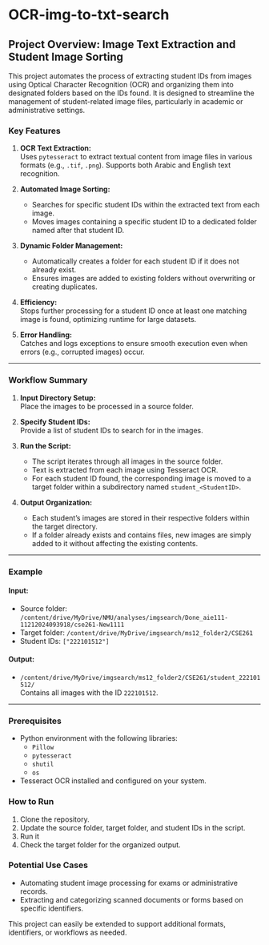 # OCR-img-to-txt-search

## Project Overview: Image Text Extraction and Student Image Sorting

This project automates the process of extracting student IDs from images using Optical Character Recognition (OCR) and organizing them into designated folders based on the IDs found. It is designed to streamline the management of student-related image files, particularly in academic or administrative settings.

### Key Features
1. **OCR Text Extraction:**  
   Uses `pytesseract` to extract textual content from image files in various formats (e.g., `.tif`, `.png`). Supports both Arabic and English text recognition.

2. **Automated Image Sorting:**  
   - Searches for specific student IDs within the extracted text from each image.
   - Moves images containing a specific student ID to a dedicated folder named after that student ID.

3. **Dynamic Folder Management:**  
   - Automatically creates a folder for each student ID if it does not already exist.
   - Ensures images are added to existing folders without overwriting or creating duplicates.

4. **Efficiency:**  
   Stops further processing for a student ID once at least one matching image is found, optimizing runtime for large datasets.

5. **Error Handling:**  
   Catches and logs exceptions to ensure smooth execution even when errors (e.g., corrupted images) occur.

---

### Workflow Summary
1. **Input Directory Setup:**  
   Place the images to be processed in a source folder.

2. **Specify Student IDs:**  
   Provide a list of student IDs to search for in the images.

3. **Run the Script:**  
   - The script iterates through all images in the source folder.
   - Text is extracted from each image using Tesseract OCR.
   - For each student ID found, the corresponding image is moved to a target folder within a subdirectory named `student_<StudentID>`.

4. **Output Organization:**  
   - Each student’s images are stored in their respective folders within the target directory.
   - If a folder already exists and contains files, new images are simply added to it without affecting the existing contents.

---

### Example
#### Input:
- Source folder: `/content/drive/MyDrive/NMU/analyses/imgsearch/Done_aie111-11212024093918/cse261-New1111`
- Target folder: `/content/drive/MyDrive/imgsearch/ms12_folder2/CSE261`
- Student IDs: `["222101512"]`

#### Output:
- `/content/drive/MyDrive/imgsearch/ms12_folder2/CSE261/student_222101512/`  
  Contains all images with the ID `222101512`.

---

### Prerequisites
- Python environment with the following libraries:
  - `Pillow`
  - `pytesseract`
  - `shutil`
  - `os`
- Tesseract OCR installed and configured on your system.

### How to Run
1. Clone the repository.
2. Update the source folder, target folder, and student IDs in the script.
3. Run it   
4. Check the target folder for the organized output.

### Potential Use Cases
- Automating student image processing for exams or administrative records.
- Extracting and categorizing scanned documents or forms based on specific identifiers.

This project can easily be extended to support additional formats, identifiers, or workflows as needed.
